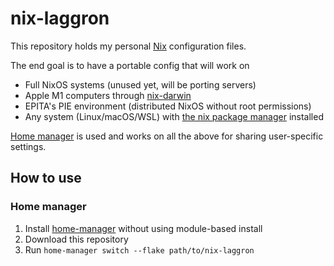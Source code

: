 # nix-laggron

This repository holds my personal [Nix](https://nixos.org) configuration files.

The end goal is to have a portable config that will work on

- Full NixOS systems (unused yet, will be porting servers)
- Apple M1 computers through [nix-darwin](https://github.com/LnL7/nix-darwin)
- EPITA's PIE environment (distributed NixOS without root permissions)
- Any system (Linux/macOS/WSL) with [the nix package manager](https://nixos.org) installed

[Home manager](https://github.com/nix-community/home-manager) is used and works on all the above
for sharing user-specific settings.

## How to use

### Home manager

1. Install [home-manager](https://github.com/nix-community/home-manager) without using module-based
   install
2. Download this repository
3. Run `home-manager switch --flake path/to/nix-laggron`
